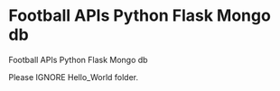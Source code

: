# Football APIs Python Flask Mongo db
 Football APIs Python Flask Mongo db

Please IGNORE Hello_World folder.
